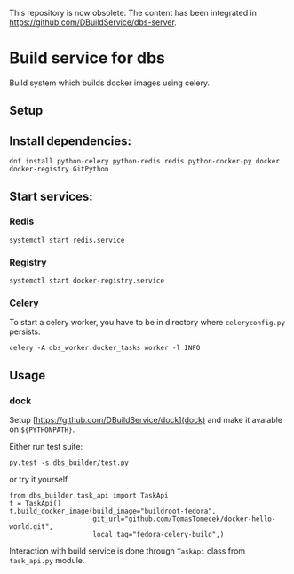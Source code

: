 This repository is now obsolete.
The content has been integrated in https://github.com/DBuildService/dbs-server.

Build service for dbs
=====================

Build system which builds docker images using celery.


Setup
-----

## Install dependencies:

```
dnf install python-celery python-redis redis python-docker-py docker docker-registry GitPython
```

## Start services:

### Redis

```
systemctl start redis.service
```

### Registry

```
systemctl start docker-registry.service
```

### Celery

To start a celery worker, you have to be in directory where `celeryconfig.py` persists:

```
celery -A dbs_worker.docker_tasks worker -l INFO
```


Usage
-----

### dock

Setup [https://github.com/DBuildService/dock](dock) and make it avaiable on `${PYTHONPATH}`.


Either run test suite:

```
py.test -s dbs_builder/test.py
```

or try it yourself

```
from dbs_builder.task_api import TaskApi
t = TaskApi()
t.build_docker_image(build_image="buildroot-fedora",
                     git_url="github.com/TomasTomecek/docker-hello-world.git",
                     local_tag="fedora-celery-build",)
```

Interaction with build service is done through `TaskApi` class from `task_api.py` module.

